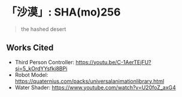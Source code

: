 # 「沙漠」: SHA(mo)256 

> the hashed desert

## Works Cited

- Third Person Controller: https://youtu.be/C-1AerTEjFU?si=5_kOrdYYsfkj8BPi
- Robot Model: https://quaternius.com/packs/universalanimationlibrary.html
- Water Shader: https://www.youtube.com/watch?v=U20foZ_axG4
